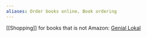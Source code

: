 ```yaml
---
aliases: Order books online, Book ordering
---
```


[[Shopping]] for books that is not Amazon: [Genial Lokal](https://www.genialokal.de/)